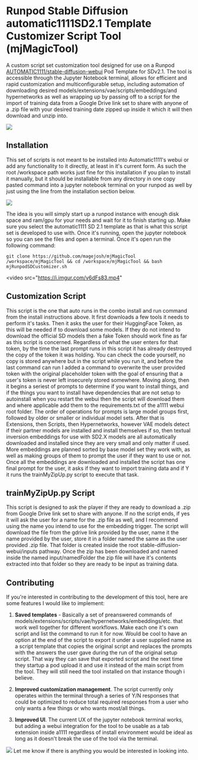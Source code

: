 # Runpod Stable Diffusion automatic1111SD2.1 Template Customizer Script Tool (mjMagicTool) 

A custom script set customization tool designed for use on a Runpod [AUTOMATIC1111/stable-diffusion-webui](https://github.com/AUTOMATIC1111/stable-diffusion-webui) Pod Template for SDv2.1. The tool is accessible through the Jupyter Notebook terminal, allows for efficient and rapid customization and multiconfigurable setup, including automation of downloading desired models/extensions/vae/scripts/embeddings/and hypernetworks as well as wrapping up by passing off to a script for the import of training data from a Google Drive link set to share with anyone of a .zip file with your desired training date zipped up inside it which it will then download and unzip into.


<img src="https://i.imgur.com/YsbKHg1.gif"/>


## Installation

This set of scripts is not meant to be installed into Automatic1111's webui or add any functionality to it directly, at least in it's current form. As such the root /workspace path works just fine for this installation if you plan to install it manually, but it should be installable from any directory in one copy pasted command into a jupyter notebook terminal on your runpod as well by just using the line from the installation section below.

<img src="https://i.imgur.com/EnMijO2.gif"/>

The idea is you will simply start up a runpod instance with enough disk space and ram/gpu for your needs and wait for it to finish starting up. Make sure you select the automatic1111 SD 2.1 template as that is what this script set is developed to use with. Once it's running, open the jupyter notebook so you can see the files and open a terminal. Once it's open run the following command:

	git clone https://github.com/magejosh/mjMagicTool /workspace/mjMagicTool && cd /workspace/mjMagicTool && bash mjRunpodSDCustomizer.sh


<video src="https://i.imgur.com/v6dFs83.mp4" <controls></video>


## Customization Script

This script is the one that auto runs in the combo install and run command from the install instructions above. It first downloads a few tools it needs to perform it's tasks. Then it asks the user for their HuggingFace Token, as this will be needed if to download some models. If they do not intend to download the official SD models then a fake Token should work fine as far as this script is concerned. Regardless of what the user enters for that token, by the time the last prompt runs in this script it has already destroyed the copy of the token it was holding. You can check the code yourself, no copy is stored anywhere but in the script while you run it, and before the last command can run I added a command to overwrite the user provided token with the original placeholder token with the goal of ensuring that a user's token is never left insecurely stored somewhere. 
Moving along, then it begins a seriest of prompts to determine if you want to install things, and if the things you want to install have dependencies that are not setup to autoinstall when you restart the webui then the script will download them and where applicable add them to the requirements.txt of the a1111 webui root folder. The order of operations for prompts is large model groups first, followed by older or smaller or individual model sets. After that is Extensions, then Scripts, then Hypernetworks, however VAE models detect if their partner models are installed and install themselves if so, then textual inversion embeddings for use with SD2.X models are all automatically downloaded and installed since they are very small and only matter if used. More embeddings are planned sorted by base model set they work with, as well as making groups of them to prompt the user if they want to use or not. Once all the embeddings are downloaded and installed the script has one final prompt for the user, it asks if they want to import training data and if Y it runs the trainMyZipUp.py script to execute that task.  

## trainMyZipUp.py Script

This script is designed to ask the player if they are ready to download a .zip from Google Drive link set to share with anyone. If no the script ends, if yes it will ask the user for a name for the .zip file as well, and I recommend using the name you intend to use for the embedding trigger. The script will download the file from the gdrive link provided by the user, name it the name provided by the user, store it in a folder named the same as the user provided .zip file. That folder is created inside the root stable-diffusion-webui/inputs pathway. Once the zip has been downloaded and named inside the named input/namedFolder the zip file will have it's contents extracted into that folder so they are ready to be input as training data. 


## Contributing
If you're interested in contributing to the development of this tool, here are some features I would like to implement:

1. **Saved templates** - Basically a set of preanswered commands of models/extensions/scripts/vae/hypernetworks/embeddings/etc. that work well together for different workflows. Make each one it's own script and list the command to run it for now. Would be cool to have an option at the end of the script to export it under a user supplied name as a script template that copies the original script and replaces the prompts with the answers the user gave during the run of the original setup script. That way they can save that exported script and the next time they startup a pod upload it and use it instead of the main script from the tool. They will still need the tool installed on that instance though i believe. 

2. **Improved customization management**. The script currently only operates within the terminal through a series of Y/N responses that could be optimized to reduce total required responses from a user who only wants a few things or who wants most/all things.

3. **Improved UI**. The current UX of the jupyter notebook terminal works, but adding a webui integration for the tool to be usable as a tab extension inside a1111 regardless of install environment would be ideal as long as it doesn't break the use of the tool via the terminal.

<img src="https://i.imgur.com/5DLTSxj.gif"/>
Let me know if there is anything you would be interested in looking into.
